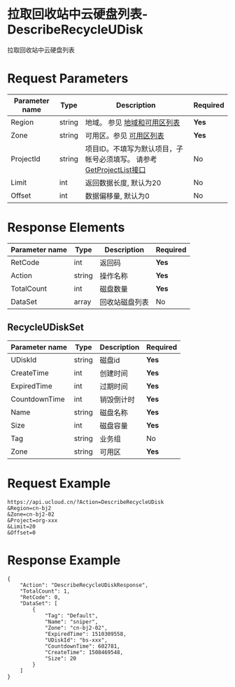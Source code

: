 # 拉取回收站中云硬盘列表-DescribeRecycleUDisk

拉取回收站中云硬盘列表

# Request Parameters
|Parameter name|Type|Description|Required|
|---|---|---|---|
|Region|string|地域。 参见 [地域和可用区列表](../summary/regionlist.html)|**Yes**|
|Zone|string|可用区。参见 [可用区列表](../summary/regionlist.html)|**Yes**|
|ProjectId|string|项目ID。不填写为默认项目，子帐号必须填写。 请参考[GetProjectList接口](../summary/get_project_list.html)|No|
|Limit|int|返回数据长度, 默认为20|No|
|Offset|int|数据偏移量, 默认为0|No|

# Response Elements
|Parameter name|Type|Description|Required|
|---|---|---|---|
|RetCode|int|返回码|**Yes**|
|Action|string|操作名称|**Yes**|
|TotalCount|int|磁盘数量|**Yes**|
|DataSet|array|回收站磁盘列表|No|

## RecycleUDiskSet
|Parameter name|Type|Description|Required|
|---|---|---|---|
|UDiskId|string|磁盘id|**Yes**|
|CreateTime|int|创建时间|**Yes**|
|ExpiredTime|int|过期时间|**Yes**|
|CountdownTime|int|销毁倒计时|**Yes**|
|Name|string|磁盘名称|**Yes**|
|Size|int|磁盘容量|**Yes**|
|Tag|string|业务组|No|
|Zone|string|可用区|**Yes**|

# Request Example
```
https://api.ucloud.cn/?Action=DescribeRecycleUDisk
&Region=cn-bj2
&Zone=cn-bj2-02
&Project=org-xxx
&Limit=20
&Offset=0
```

# Response Example
```
{
    "Action": "DescribeRecycleUDiskResponse", 
    "TotalCount": 1, 
    "RetCode": 0, 
    "DataSet": [
        {
            "Tag": "Default", 
            "Name": "sniper", 
            "Zone": "cn-bj2-02", 
            "ExpiredTime": 1510309558, 
            "UDiskId": "bs-xxx", 
            "CountdownTime": 602781, 
            "CreateTime": 1508469548, 
            "Size": 20
        }
    ]
}
```

